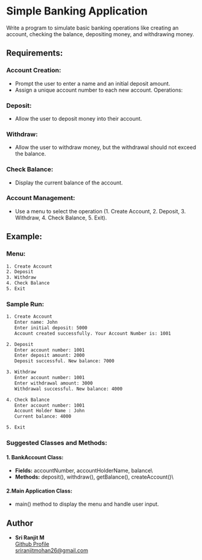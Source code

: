 # Simple Banking Application

Write a program to simulate basic banking operations like creating an account, checking the balance, depositing money, and withdrawing money.

## Requirements:
### Account Creation:
- Prompt the user to enter a name and an initial deposit amount.
- Assign a unique account number to each new account.
Operations:

### Deposit:
- Allow the user to deposit money into their account.

### Withdraw:
- Allow the user to withdraw money, but the withdrawal should not exceed the balance.

### Check Balance:
- Display the current balance of the account.

### Account Management:
- Use a menu to select the operation (1. Create Account, 2. Deposit, 3. Withdraw, 4. Check Balance, 5. Exit).

## Example:

### Menu:
```bash
1. Create Account
2. Deposit
3. Withdraw
4. Check Balance
5. Exit
```

### Sample Run:
```bash
1. Create Account 
   Enter name: John 
   Enter initial deposit: 5000
   Account created successfully. Your Account Number is: 1001

2. Deposit
   Enter account number: 1001
   Enter deposit amount: 2000
   Deposit successful. New balance: 7000

3. Withdraw
   Enter account number: 1001
   Enter withdrawal amount: 3000
   Withdrawal successful. New balance: 4000

4. Check Balance
   Enter account number: 1001
   Account Holder Name : John
   Current balance: 4000

5. Exit
```

### Suggested Classes and Methods:

#### 1. BankAccount Class:
- **Fields:** accountNumber, accountHolderName, balance\
- **Methods:** deposit(), withdraw(), getBalance(), createAccount()\
#### 2.Main Application Class:
- main() method to display the menu and handle user input.

## Author

- **Sri Ranjit M**  
  [Github Profile](https://github.com/sriranjit)  
  [sriranjitmohan26@gmail.com](mailto:sriranjitmohan26@gmail.com)